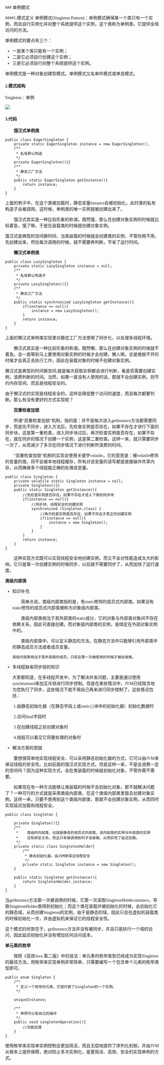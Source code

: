 <font face="微软雅黑">
### 单例模式 

####1.模式定义
单例模式(Singleton Pattern)：单例模式确保某一个类只有一个实例，而且自行实例化并向整个系统提供这个实例，这个类称为单例类，它提供全局访问的方法。

单例模式的要点有三个：
* 一是某个类只能有一个实例；
* 二是它必须自行创建这个实例；
* 三是它必须自行向整个系统提供这个实例。

单例模式是一种对象创建型模式。单例模式又名单件模式或单态模式。

#### 2.模式结构

Singleton：单例

![](http://i.imgur.com/meF7mJz.jpg)

#### 3.代码

　　**饿汉式单例类**

	public class EagerSingleton {
	    private static EagerSingleton instance = new EagerSingleton();
	    /**
	     * 私有默认构造
	     */
	    private EagerSingleton(){}
	    /**
	     * 静态工厂方法
	     */
	    public static EagerSingleton getInstance(){
	        return instance;
	    }
	}

上面的例子中，在这个类被加载时，静态变量instance会被初始化，此时类的私有构造子会被调用。这时候，单例类的唯一实例就被创建出来了。

　　饿汉式其实是一种比较形象的称谓。既然饿，那么在创建对象实例的时候就比较着急，饿了嘛，于是在装载类的时候就创建对象实例。

饿汉式是典型的空间换时间，当类装载的时候就会创建类的实例，不管你用不用，先创建出来，然后每次调用的时候，就不需要再判断，节省了运行时间。

　　**懒汉式单例类**

	public class LazySingleton {
	    private static LazySingleton instance = null;
	    /**
	     * 私有默认构造子
	     */
	    private LazySingleton(){}
	    /**
	     * 静态工厂方法
	     */
	    public static synchronized LazySingleton getInstance(){
	        if(instance == null){
	            instance = new LazySingleton();
	        }
	        return instance;
	    }
	}

上面的懒汉式单例类实现里对静态工厂方法使用了同步化，以处理多线程环境。

　　懒汉式其实是一种比较形象的称谓。既然懒，那么在创建对象实例的时候就不着急。会一直等到马上要使用对象实例的时候才会创建，懒人嘛，总是推脱不开的时候才会真正去执行工作，因此在装载对象的时候不创建对象实例。

懒汉式是典型的时间换空间,就是每次获取实例都会进行判断，看是否需要创建实例，浪费判断的时间。当然，如果一直没有人使用的话，那就不会创建实例，则节约内存空间，而且是线程安全的。

由于懒汉式的实现是线程安全的，这样会降低整个访问的速度，而且每次都要判断。那么有没有更好的方式实现呢？

　　**双重检查加锁**

　　所谓“双重检查加锁”机制，指的是：并不是每次进入getInstance方法都需要同步，而是先不同步，进入方法后，先检查实例是否存在，如果不存在才进行下面的同步块，这是第一重检查，进入同步块过后，再次检查实例是否存在，如果不存在，就在同步的情况下创建一个实例，这是第二重检查。这样一来，就只需要同步一次了，从而减少了多次在同步情况下进行判断所浪费的时间。

　　“双重检查加锁”机制的实现会使用关键字volatile，它的意思是：被volatile修饰的变量的值，将不会被本地线程缓存，所有对该变量的读写都是直接操作共享内存，从而确保多个线程能正确的处理该变量。

	public class Singleton {
	    private volatile static Singleton instance = null;
	    private Singleton(){}
	    public static Singleton getInstance(){
	        //先检查实例是否存在，如果不存在才进入下面的同步块
	        if(instance == null){
	            //同步块，线程安全的创建实例
	            synchronized (Singleton.class) {
	                //再次检查实例是否存在，如果不存在才真正的创建实例
	                if(instance == null){
	                    instance = new Singleton();
	                }
	            }
	        }
	        return instance;
	    }
	}

　　这种实现方式既可以实现线程安全地创建实例，而又不会对性能造成太大的影响。它只是第一次创建实例的时候同步，以后就不需要同步了，从而加快了运行速度。

  **类级内部类**

* 知识补充

	　　简单点说，类级内部类指的是，有static修饰的成员式内部类。如果没有static修饰的成员式内部类被称为对象级内部类。

	　　类级内部类相当于其外部类的static成分，它的对象与外部类对象间不存在依赖关系，因此可直接创建。而对象级内部类的实例，是绑定在外部对象实例中的。
	
	　　类级内部类中，可以定义静态的方法。在静态方法中只能够引用外部类中的静态成员方法或者成员变量。

	  类级内部类相当于其外部类的成员，只有在第一次被使用的时候才被会装载。

* 多线程缺省同步锁的知识

	大家都知道，在多线程开发中，为了解决并发问题，主要是通过使用synchronized来加互斥锁进行同步控制。但是在某些情况中，JVM已经隐含地为您执行了同步，这些情况下就不用自己再来进行同步控制了。这些情况包括：

　　1.由静态初始化器（在静态字段上或static{}块中的初始化器）初始化数据时

　　2.访问final字段时

　　3.在创建线程之前创建对象时

　　4.线程可以看见它将要处理的对象时


* 解决方案的思路

　　要想很简单地实现线程安全，可以采用静态初始化器的方式，它可以由JVM来保证线程的安全性。比如前面的饿汉式实现方式。但是这样一来，不是会浪费一定的空间吗？因为这种实现方式，会在类装载的时候就初始化对象，不管你需不需要。

　　如果现在有一种方法能够让类装载的时候不去初始化对象，那不就解决问题了？一种可行的方式就是采用类级内部类，在这个类级内部类里面去创建对象实例。这样一来，只要不使用到这个类级内部类，那就不会创建对象实例，从而同时实现延迟加载和线程安全。

	public class Singleton {
	    
	    private Singleton(){}
	    /**
	     *    类级的内部类，也就是静态的成员式内部类，该内部类的实例与外部类的实例
	     *    没有绑定关系，而且只有被调用到时才会装载，从而实现了延迟加载。
	     */
	    private static class SingletonHolder{
	        /**
	         * 静态初始化器，由JVM来保证线程安全
	         */
	        private static Singleton instance = new Singleton();
	    }
	    
	    public static Singleton getInstance(){
	        return SingletonHolder.instance;
	    }
	}


当getInstance方法第一次被调用的时候，它第一次读取SingletonHolder.instance，导致SingletonHolder类得到初始化；而这个类在装载并被初始化的时候，会初始化它的静态域，从而创建Singleton的实例，由于是静态的域，因此只会在虚拟机装载类的时候初始化一次，并由虚拟机来保证它的线程安全性。

这个模式的优势在于，getInstance方法并没有被同步，并且只是执行一个域的访问，因此延迟初始化并没有增加任何访问成本。

  **单元素的枚举**

　　按照《高效Java 第二版》中的说法：单元素的枚举类型已经成为实现Singleton的最佳方法。用枚举来实现单例非常简单，只需要编写一个包含单个元素的枚举类型即可。

	public enum Singleton {
	    /**
	     * 定义一个枚举的元素，它就代表了Singleton的一个实例。
	     */
	    
	    uniqueInstance;
	    
	    /**
	     * 单例可以有自己的操作
	     */
	    public void singletonOperation(){
	        //功能处理
	    }
	}

使用枚举来实现单实例控制会更加简洁，而且无偿地提供了序列化机制，并由JVM从根本上提供保障，绝对防止多次实例化，是更简洁、高效、安全的实现单例的方式。
